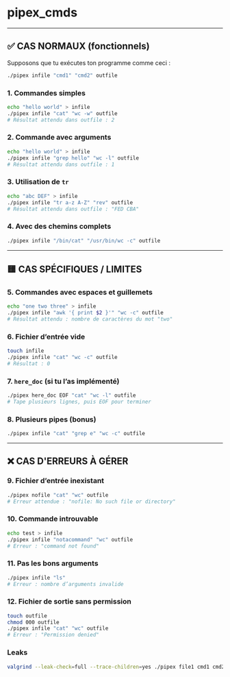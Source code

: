 # pipex_cmds
---

## ✅ CAS NORMAUX (fonctionnels)

Supposons que tu exécutes ton programme comme ceci :  
```bash
./pipex infile "cmd1" "cmd2" outfile
```

### 1. Commandes simples
```bash
echo "hello world" > infile
./pipex infile "cat" "wc -w" outfile
# Résultat attendu dans outfile : 2
```

### 2. Commande avec arguments
```bash
echo "hello world" > infile
./pipex infile "grep hello" "wc -l" outfile
# Résultat attendu dans outfile : 1
```

### 3. Utilisation de `tr`
```bash
echo "abc DEF" > infile
./pipex infile "tr a-z A-Z" "rev" outfile
# Résultat attendu dans outfile : "FED CBA"
```

### 4. Avec des chemins complets
```bash
./pipex infile "/bin/cat" "/usr/bin/wc -c" outfile
```

---

## 🟨 CAS SPÉCIFIQUES / LIMITES

### 5. Commandes avec espaces et guillemets
```bash
echo "one two three" > infile
./pipex infile "awk '{ print $2 }'" "wc -c" outfile
# Résultat attendu : nombre de caractères du mot "two"
```

### 6. Fichier d’entrée vide
```bash
touch infile
./pipex infile "cat" "wc -c" outfile
# Résultat : 0
```

### 7. `here_doc` (si tu l’as implémenté)
```bash
./pipex here_doc EOF "cat" "wc -l" outfile
# Tape plusieurs lignes, puis EOF pour terminer
```

### 8. Plusieurs pipes (bonus)
```bash
./pipex infile "cat" "grep e" "wc -c" outfile
```

---

## ❌ CAS D'ERREURS À GÉRER

### 9. Fichier d’entrée inexistant
```bash
./pipex nofile "cat" "wc" outfile
# Erreur attendue : "nofile: No such file or directory"
```

### 10. Commande introuvable
```bash
echo test > infile
./pipex infile "notacommand" "wc" outfile
# Erreur : "command not found"
```

### 11. Pas les bons arguments
```bash
./pipex infile "ls"
# Erreur : nombre d’arguments invalide
```

### 12. Fichier de sortie sans permission
```bash
touch outfile
chmod 000 outfile
./pipex infile "cat" "wc" outfile
# Erreur : "Permission denied"
```

### Leaks
```bash
valgrind --leak-check=full --trace-children=yes ./pipex file1 cmd1 cmd2 file2
```

